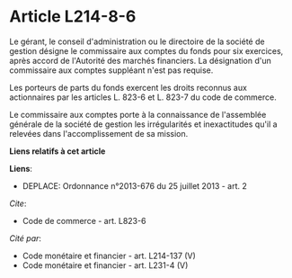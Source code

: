 # Article L214-8-6

Le gérant, le conseil d'administration ou le directoire de la société de gestion désigne le commissaire aux comptes du fonds
pour six exercices, après accord de l'Autorité des marchés financiers. La désignation d'un commissaire aux comptes suppléant
n'est pas requise.

Les porteurs de parts du fonds exercent les droits reconnus aux actionnaires par les articles L. 823-6 et L. 823-7 du code de
commerce.

Le commissaire aux comptes porte à la connaissance de l'assemblée générale de la société de gestion les irrégularités et
inexactitudes qu'il a relevées dans l'accomplissement de sa mission.

**Liens relatifs à cet article**

**Liens**:

  - DEPLACE: Ordonnance n°2013-676 du 25 juillet 2013 - art. 2

_Cite_:

  - Code de commerce - art. L823-6

_Cité par_:

  - Code monétaire et financier - art. L214-137 (V)
  - Code monétaire et financier - art. L231-4 (V)
